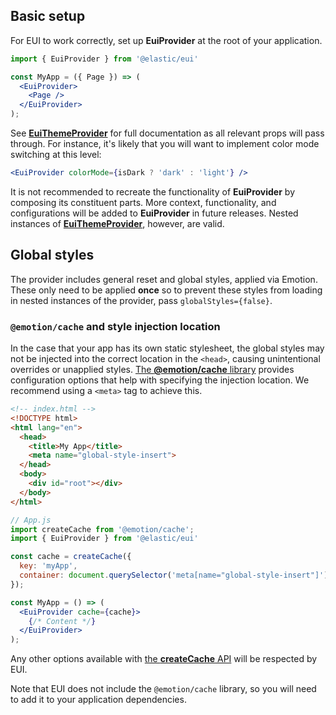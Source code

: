 ## Basic setup

For EUI to work correctly, set up **EuiProvider** at the root of your application.

```jsx
import { EuiProvider } from '@elastic/eui'

const MyApp = ({ Page }) => (
  <EuiProvider>
    <Page />
  </EuiProvider>
);
```

See [**EuiThemeProvider**](/#/theming/theme-provider) for full documentation as all relevant props will pass through. For instance, it's likely that you will want to implement color mode switching at this level:

```jsx
<EuiProvider colorMode={isDark ? 'dark' : 'light'} />
```

It is not recommended to recreate the functionality of **EuiProvider** by composing its constituent parts. More context, functionality, and configurations will be added to **EuiProvider** in future releases. Nested instances of [**EuiThemeProvider**](/#/theming/theme-provider), however, are valid.

## Global styles

The provider includes general reset and global styles, applied via Emotion. These only need to be applied **once** so to prevent these styles from loading in nested instances of the provider, pass `globalStyles={false}`.

### `@emotion/cache` and style injection location

In the case that your app has its own static stylesheet, the global styles may not be injected into the correct location in the `<head>`, causing unintentional overrides or unapplied styles. [The **@emotion/cache** library](https://emotion.sh/docs/@emotion/cache) provides configuration options that help with specifying the injection location. We recommend using a `<meta>` tag to achieve this.

```html
<!-- index.html -->
<!DOCTYPE html>
<html lang="en">
  <head>
    <title>My App</title>
    <meta name="global-style-insert">
  </head>
  <body>
    <div id="root"></div>
  </body>
</html>
```

```jsx
// App.js
import createCache from '@emotion/cache';
import { EuiProvider } from '@elastic/eui'

const cache = createCache({
  key: 'myApp',
  container: document.querySelector('meta[name="global-style-insert"]'),
});

const MyApp = () => (
  <EuiProvider cache={cache}>
    {/* Content */}
  </EuiProvider>
);
```

Any other options available with [the **createCache** API](https://emotion.sh/docs/@emotion/cache#createcache) will be respected by EUI.

Note that EUI does not include the `@emotion/cache` library, so you will need to add it to your application dependencies.


